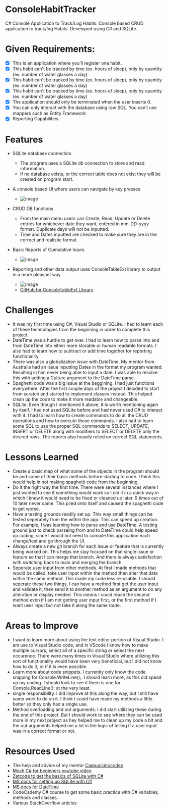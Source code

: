 # ConsoleHabitTracker
C# Console Application to Track/Log Habits.
Console based CRUD application to track/log Habits.
Developed using C# and SQLite.


# Given Requirements:
- [x] This is an application where you’ll register one habit.
- [x] This habit can't be tracked by time (ex. hours of sleep), only by quantity (ex. number of water glasses a day)
- [x] This habit can't be tracked by time (ex. hours of sleep), only by quantity (ex. number of water glasses a day)
- [x] This habit can't be tracked by time (ex. hours of sleep), only by quantity (ex. number of water glasses a day)
- [x] The application should only be terminated when the user inserts 0. 
- [x] You can only interact with the database using raw SQL. You can’t use mappers such as Entity Framework
- [x] Reporting Capabilities

# Features

* SQLite database connection

	- The program uses a SQLite db connection to store and read information. 
	- If no database exists, or the correct table does not exist they will be created on program start.

* A console based UI where users can navigate by key presses
 
 	- ![image](https://user-images.githubusercontent.com/15159720/141688100-ec6130da-33d6-4a30-ad3c-1d7f546da58a.png)

* CRUD DB functions

	- From the main menu users can Create, Read, Update or Delete entries for whichever date they want, entered in mm-DD-yyyy format. Duplicate days will not be inputted. 
	- Time and Dates inputted are checked to make sure they are in the correct and realistic format. 

* Basic Reports of Cumulative hours

	- ![image](https://user-images.githubusercontent.com/15159720/141688399-9a4697d3-a143-4ed6-bad0-038268ddacaf.png)

* Reporting and other data output uses ConsoleTableExt library to output in a more pleasant way

	- ![image](https://user-images.githubusercontent.com/15159720/141688462-e5dc465c-f188-4ac9-a166-397653c53c41.png)
	- [GitHub for ConsoleTableExt Library](https://github.com/minhhungit/ConsoleTableExt)

# Challenges
	
- It was my first time using C#, Visual Studio or SQLite. I had to learn each of these technologies from the beginning in order to complete this project. 
- DateTime was a hurdle to get over. I had to learn how to parse into and from DateTime into either more storable or human readable formats. I also had to learn how to subtract or add time together for reporting functionality. 
- There was also a globalization issue with DateTime. My mentor from Australia had an issue inputting Dates in the format my program wanted. Resulting in him never being able to input a date. I was able to resolve this with adding a Culture argument to the DateTime parse.
- Spaghetti code was a big issue at the beggining. I had just functions everywhere. After the first couple days of the project I decided to start from scratch and started to implement classes instead. This helped clean up the code to make it more readable and changeable.
- SQLite. Even though I mentioned it above, it is worth mentioning again by itself. I had not used SQLite before and had never used C# to interact with it. I had to learn how to create commands to do all the CRUD operations and how to execute those commands. I also had to learn some SQL to use the proper SQL commands to SELECT, UPDATE, INSERT or DELETE along with modifiers to SELECT or DELETE only the desired rows. The reports also heavily relied on correct SQL statements. 
	
# Lessons Learned
- Create a basic map of what some of the objects in the program should be and some of their basic methods before starting to code. I think this would help in not making spaghetti code from the beginning.
- Do it the right way the first time. There were several instances where I just wanted to see if something would work so I did it in a quick way in which I knew it would need to be fixed or cleaned up later. 9 times out of 10 later never came. This piled onto itself and caused the spaghetti code to get worse. 
- Have a testing grounds readily set up. This way small things can be tested seperately from the within the app. This can speed up creation. For example, I was learning how to parse and use DateTime. A testing ground just to check parseing from and to DateTime could help speed up coding, since I would not need to compile this application each change/test and go through the UI. 
- Always create a new git branch for each issue or feature that is currently being worked on. This helps me stay focused on that single issue or feature so that I can merge that branch. And there is always satisfaction with switching back to main and merging the branch. 
- Seperate user input from other methods. At first I made methods that would be called, take user input within the method then alter that data within the same method. This made my code less re-usable. I should seperate these two things, I can have a method first get the user input and validate it, then send it to another method as an argument to do any alteration or display needed. This means I could reuse the second method even if I am not getting user input first, or the first method if I want user input but not take it along the same route. 

# Areas to Improve
- I want to learn more about using the text editor portion of Visual Studio. I am use to Visual Studio code, and in VScode I know how to make multiple cursors, select all of a specific string or select the next occurence. There were many times in Visual Studio where utilizing this sort of functionality would have been very beneficial, but I did not know how to do it, or if it is even possible. 
- Learn more about code snippets. I currently only know the code snipping for Console.WriteLine();. I should learn more, as this did spead up my coding. I should look to see if there is one for Console.ReadLine(); at the very least. 
- single responsibility. I did improve at this along the way, but I still have some work to do on it. I think I could have made my methods a little better so they only had a single use. 
- Method overloading and out arguments. I did start utilizing these during the end of this project. But I should work to see where they can be used more in my next project as hey helped me to clean up my code a bit and the out arguments helped me a lot in the logic of telling if a user input was in a correct format or not.


# Resources Used
- The help and advice of my mentor [Cappuccinocodes](https://github.com/cappuccinocodes)
- [Mosh C# for beginners youtube video](https://www.youtube.com/watch?v=gfkTfcpWqAY&list=PLTjRvDozrdlz3_FPXwb6lX_HoGXa09Yef)
- [Zetcode to get the basics of SQLite with C#](https://zetcode.com/csharp/sqlite/)
- [MS docs for setting up SQLite with C#](https://docs.microsoft.com/en-us/dotnet/standard/data/sqlite/?tabs=netcore-cli)
- [MS docs for DateTime](https://docs.microsoft.com/en-us/dotnet/api/system.datetime?view=net-5.0)
- CodeCademy C# course to get some basic practice with C# variables, methods and classes.
- Various StackOverflow articles